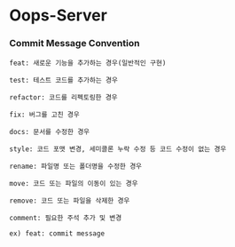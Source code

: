 # Oops-Server

### Commit Message Convention
```
feat: 새로운 기능을 추가하는 경우(일반적인 구현)

test: 테스트 코드를 추가하는 경우

refactor: 코드를 리펙토링한 경우

fix: 버그를 고친 경우

docs: 문서를 수정한 경우

style: 코드 포맷 변경, 세미콜론 누락 수정 등 코드 수정이 없는 경우

rename: 파일명 또는 폴더명을 수정한 경우

move: 코드 또는 파일의 이동이 있는 경우

remove: 코드 또는 파일을 삭제한 경우

comment: 필요한 주석 추가 및 변경
```

```
ex) feat: commit message
